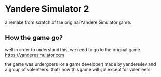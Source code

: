 # Yandere Simulator 2
a remake from scratch of the original Yandere Simulator game.

## How the game go?
well in order to understand this, we need to go to the original game. https://yanderesimulator.com

the game was undergoers (or a game developer) made by yanderedev and a group of volenteers. thats how this game will go! except for volenteers!

